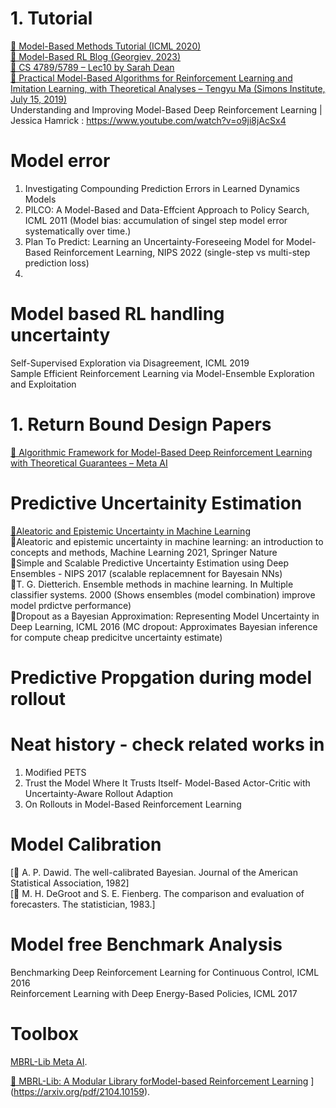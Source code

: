 
# 1. Tutorial

[📘 Model-Based Methods Tutorial (ICML 2020)](https://sites.google.com/view/mbrl-tutorial)  
[📘 Model-Based RL Blog (Georgiev, 2023)](https://www.imgeorgiev.com/2023-11-16-mbrl/)  
[📘 CS 4789/5789 – Lec10 by Sarah Dean](https://vod.video.cornell.edu/media/CS+4789A+Lecture+10/1_ymki7oc8)  
[📘 Practical Model-Based Algorithms for Reinforcement Learning and Imitation Learning, with Theoretical Analyses – Tengyu Ma (Simons Institute, July 15, 2019)](https://simons.berkeley.edu/talks/practical-model-based-algorithms-reinforcement-learning-imitation-learning-theoretical)    
Understanding and Improving Model-Based Deep Reinforcement Learning | Jessica Hamrick : https://www.youtube.com/watch?v=o9ji8jAcSx4    


# Model error 
1. Investigating Compounding Prediction Errors in Learned Dynamics Models    
2. PILCO: A Model-Based and Data-Effcient Approach to Policy Search, ICML 2011 (Model bias: accumulation of singel step model error systematically over time.)    
3. Plan To Predict: Learning an Uncertainty-Foreseeing Model for Model-Based Reinforcement Learning, NIPS 2022 (single-step vs multi-step prediction loss)
4. 


# Model based RL handling uncertainty

Self-Supervised Exploration via Disagreement, ICML 2019    
Sample Efficient Reinforcement Learning via Model-Ensemble Exploration and Exploitation    



# 1. Return Bound Design Papers

[📘 Algorithmic Framework for Model-Based Deep Reinforcement Learning with Theoretical Guarantees – Meta AI](https://ai.meta.com/research/publications/algorithmic-framework-for-model-based-deep-reinforcement-learning-with-theoretical-guarantees/) 

# Predictive Uncertainity Estimation
[📘Aleatoric and Epistemic Uncertainty in Machine Learning](https://www.gdsd.statistik.uni-muenchen.de/2021/gdsd_huellermeier.pdf)  
📘Aleatoric and epistemic uncertainty in machine learning: an introduction to concepts and methods, Machine Learning 2021, Springer Nature    
📘Simple and Scalable Predictive Uncertainty Estimation using Deep Ensembles - NIPS 2017 (scalable replacemnent for Bayesain NNs)    
📘T. G. Dietterich. Ensemble methods in machine learning. In Multiple classifier systems. 2000 (Shows ensembles (model combination) improve model prdictve performance)    
📘Dropout as a Bayesian Approximation: Representing Model Uncertainty in Deep Learning, ICML 2016 (MC dropout: Approximates Bayesian inference for compute cheap predicitve uncertainty estimate)       

# Predictive Propgation during model rollout

# Neat history - check related works in 
1. Modified PETS
2. Trust the Model Where It Trusts Itself- Model-Based Actor-Critic with Uncertainty-Aware Rollout Adaption
3. On Rollouts in Model-Based Reinforcement Learning




# Model Calibration
[📘 A. P. Dawid. The well-calibrated Bayesian. Journal of the American Statistical Association, 1982]    
[📘 M. H. DeGroot and S. E. Fienberg. The comparison and evaluation of forecasters. The statistician, 1983.]


# Model free Benchmark Analysis
Benchmarking Deep Reinforcement Learning for Continuous Control, ICML 2016    
Reinforcement Learning with Deep Energy-Based Policies, ICML 2017    



# Toolbox
[ MBRL-Lib Meta AI](https://github.com/facebookresearch/mbrl-lib).

[📘 MBRL-Lib: A Modular Library forModel-based Reinforcement Learning]([https://ai.meta.com/research/publications/algorithmic-framework-for-model-based-deep-reinforcement-learning-with-theoretical-guarantees/) ](https://arxiv.org/pdf/2104.10159).







